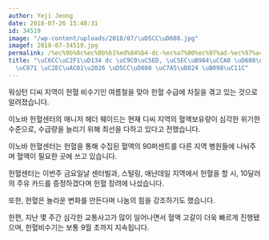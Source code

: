 ```yaml
---
author: Yeji Jeong
date: 2018-07-26 15:48:31
id: 34519
image: "/wp-content/uploads/2018/07/\uD5CC\uD608.jpg"
imagef: 2018-07-34519.jpg
permalink: /%ec%9b%8c%ec%8b%b1%ed%84%b4-dc-%ec%a7%80%ec%97%ad-%ec%97%ac%eb%a6%84%ec%b2%a0-%ed%98%88%ec%95%a1-%eb%b6%80%ec%a1%b1-%ec%8b%ac%ea%b0%81-%ed%97%8c%ed%98%88-%ec%9e%a5%eb%a0%a4-%eb%82%98/
title: "\uC6CC\uC2F1\uD134 dc \uC9C0\uC5ED, \uC5EC\uB984\uCCA0 \uD608\uC561 \uBD80\
  \uC871 \uC2EC\uAC01\u2026 \uD5CC\uD608 \uC7A5\uB824 \uB098\uC11C"
---
```


워싱턴 디씨 지역이 헌혈 비수기인 여름철을 맞아 헌혈 수급에 차질을 겪고 있는 것으로 알려졌습니다.

이노바 헌혈센터의 매니저 헤더 웨이드는 현재 디씨 지역의 혈액보유량이 심각한 위기한 수준으로, 수급량을 늘리기 위해 최선을 다하고 있다고 전했습니다.

이노바 헌혈센터는 헌혈을 통해 수집된 혈액의 90퍼센트를 다른 지역 병원들에 나눠주며 혈액이 필요한 곳에 쓰고 있습니다.

헌혈센터는 이번주 금요일날 센터빌과, 스털링, 애난데일 지역에서 헌혈을 할 시, 10달러의 주유 카드를 증정하겠다며 헌혈 장려에 나섰습니다.

또한, 헌혈은 놀라운 변화를 만든다며 나눔의 힘을 강조하기도 했습니다.

한편, 지난 몇 주간 심각한 교통사고가 많이 일어나면서 혈액 고갈이 더욱 빠르게 진행됐으며, 헌혈비수기는 보통 9월 초까지 지속됩니다.